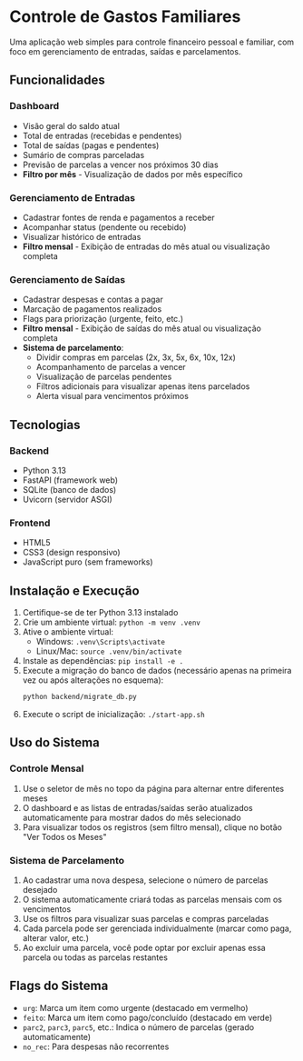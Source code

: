 # Controle de Gastos Familiares

Uma aplicação web simples para controle financeiro pessoal e familiar, com foco em gerenciamento de entradas, saídas e parcelamentos.

## Funcionalidades

### Dashboard
- Visão geral do saldo atual
- Total de entradas (recebidas e pendentes)
- Total de saídas (pagas e pendentes)
- Sumário de compras parceladas
- Previsão de parcelas a vencer nos próximos 30 dias
- **Filtro por mês** - Visualização de dados por mês específico

### Gerenciamento de Entradas
- Cadastrar fontes de renda e pagamentos a receber
- Acompanhar status (pendente ou recebido)
- Visualizar histórico de entradas
- **Filtro mensal** - Exibição de entradas do mês atual ou visualização completa

### Gerenciamento de Saídas
- Cadastrar despesas e contas a pagar
- Marcação de pagamentos realizados
- Flags para priorização (urgente, feito, etc.)
- **Filtro mensal** - Exibição de saídas do mês atual ou visualização completa
- **Sistema de parcelamento**:
  - Dividir compras em parcelas (2x, 3x, 5x, 6x, 10x, 12x)
  - Acompanhamento de parcelas a vencer
  - Visualização de parcelas pendentes
  - Filtros adicionais para visualizar apenas itens parcelados
  - Alerta visual para vencimentos próximos
  
## Tecnologias

### Backend
- Python 3.13
- FastAPI (framework web)
- SQLite (banco de dados)
- Uvicorn (servidor ASGI)

### Frontend
- HTML5
- CSS3 (design responsivo)
- JavaScript puro (sem frameworks)

## Instalação e Execução

1. Certifique-se de ter Python 3.13 instalado
2. Crie um ambiente virtual: `python -m venv .venv`
3. Ative o ambiente virtual:
   - Windows: `.venv\Scripts\activate`
   - Linux/Mac: `source .venv/bin/activate`
4. Instale as dependências: `pip install -e .`
5. Execute a migração do banco de dados (necessário apenas na primeira vez ou após alterações no esquema):
   ```bash
   python backend/migrate_db.py
   ```
6. Execute o script de inicialização: `./start-app.sh`

## Uso do Sistema

### Controle Mensal
1. Use o seletor de mês no topo da página para alternar entre diferentes meses
2. O dashboard e as listas de entradas/saídas serão atualizados automaticamente para mostrar dados do mês selecionado
3. Para visualizar todos os registros (sem filtro mensal), clique no botão "Ver Todos os Meses"

### Sistema de Parcelamento
1. Ao cadastrar uma nova despesa, selecione o número de parcelas desejado
2. O sistema automaticamente criará todas as parcelas mensais com os vencimentos
3. Use os filtros para visualizar suas parcelas e compras parceladas
4. Cada parcela pode ser gerenciada individualmente (marcar como paga, alterar valor, etc.)
5. Ao excluir uma parcela, você pode optar por excluir apenas essa parcela ou todas as parcelas restantes

## Flags do Sistema

- `urg`: Marca um item como urgente (destacado em vermelho)
- `feito`: Marca um item como pago/concluído (destacado em verde)
- `parc2`, `parc3`, `parc5`, etc.: Indica o número de parcelas (gerado automaticamente)
- `no_rec`: Para despesas não recorrentes
